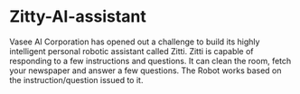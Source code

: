 # Zitty-AI-assistant
Vasee AI Corporation has opened out a challenge to build its highly intelligent personal robotic assistant called Zitti. Zitti is capable of responding to a few instructions and questions. It can clean the room, fetch your newspaper and answer a few questions. The Robot works based on the instruction/question issued to it.

